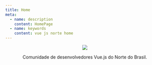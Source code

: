 ```yaml
---
title: Home
meta:
  - name: description
    content: HomePage
  - name: keywords
    content: vue js norte home
---
```


<p align="center">
  <img src="https://raw.githubusercontent.com/vuejs-norte/artworks/master/logo-256x256.png" />
</p>
<p align="center">
  Comunidade de desenvolvedores Vue.js do Norte do Brasil.
</p>
